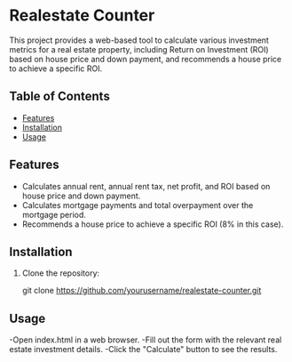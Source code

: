 # Realestate Counter

This project provides a web-based tool to calculate various investment metrics for a real estate property, including Return on Investment (ROI) based on house price and down payment, and recommends a house price to achieve a specific ROI.

## Table of Contents

- [Features](#features)
- [Installation](#installation)
- [Usage](#usage)

## Features

- Calculates annual rent, annual rent tax, net profit, and ROI based on house price and down payment.
- Calculates mortgage payments and total overpayment over the mortgage period.
- Recommends a house price to achieve a specific ROI (8% in this case).

## Installation

1. Clone the repository:

   git clone https://github.com/yourusername/realestate-counter.git

## Usage

-Open index.html in a web browser.
-Fill out the form with the relevant real estate investment details.
-Click the "Calculate" button to see the results.
